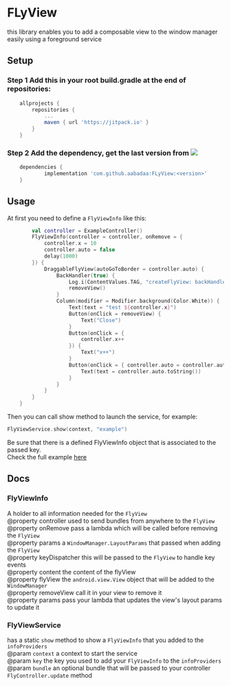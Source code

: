 # FLyView
this library enables you to add a composable view to the window manager easily using a foreground service
## Setup
### Step 1 Add this in your root build.gradle at the end of repositories:
```groovy
	allprojects {
		repositories {
			...
			maven { url 'https://jitpack.io' }
		}
	}
```
### Step 2 Add the dependency, get the last version from [![](https://jitpack.io/v/aabadaa/FLyView.svg)](https://jitpack.io/#aabadaa/FLyView)
```groovy
	dependencies {
	        implementation 'com.github.aabadaa:FLyView:<version>'
	}
```
## Usage
At first you need to define a ```FlyViewInfo``` like this:
```kotlin
        val controller = ExampleController()
        FlyViewInfo(controller = controller, onRemove = {
            controller.x = 10
            controller.auto = false
            delay(1000)
        }) {
            DraggableFlyView(autoGoToBorder = controller.auto) {
                BackHandler(true) {
                    Log.i(ContentValues.TAG, "createFlyView: backHandler")
                    removeView()
                }
                Column(modifier = Modifier.background(Color.White)) {
                    Text(text = "test ${controller.x}")
                    Button(onClick = removeView) {
                        Text("Close")
                    }
                    Button(onClick = {
                        controller.x++
                    }) {
                        Text("x++")
                    }
                    Button(onClick = { controller.auto = controller.auto.not() }) {
                        Text(text = controller.auto.toString())
                    }
                }
            }
        }
    }
```
Then you can call show method to launch the service, for example:
  ```kotlin
  FlyViewService.show(context, "example")
  ````
Be sure that there is a defined FlyViewInfo object  that is associated to the passed key.<br>
Check the full example [here](https://github.com/aabadaa/FLyView/blob/master/app/src/main/java/com/abada/flyview/ExampleController.kt)
## Docs
### FlyViewInfo
A holder to all information needed for the ```FlyView```<br>
   @property controller used to send bundles from anywhere to the ```FlyView```<br>
   @property onRemove pass a lambda which will be called before removing the ```FlyView```<br>
   @property params a ```WindowManager.LayoutParams``` that passed when adding the ```FlyView```<br>
   @property keyDispatcher this will be passed to the ```FlyView``` to handle key events<br>
   @property content the content of the flyView<br>
   @property flyView the ```android.view.View``` object that will be added to the ```WindowManager```<br>
   @property removeView call it in your view to remove it<br>
   @property params pass your lambda that updates the view's layout params to update it<br>
### FlyViewService
has a static ```show``` method to show a ```FlyViewInfo``` that you added to the ```infoProviders```<br>
   @param ```context``` a context to start the service<br>
   @param ```key``` the key you used to add your ```FlyViewInfo``` to the ```infoProviders```<br>
   @param ```bundle``` an optional bundle that will be passed to your controller ```FlyController.update``` method<br>

